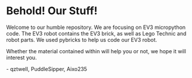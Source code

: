 # Behold! Our Stuff!

Welcome to our humble repository. We are focusing on EV3 micropython code. The EV3 robot contains the EV3 brick, as well as Lego Technic and robot parts. We used pybricks to help us code our EV3 robot. 

Whether the material contained within will help you or not, we hope it will interest you. 

\- qztweII, PuddleSipper, Aixo235

